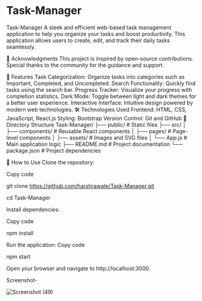 # Task-Manager
Task-Manager
A sleek and efficient web-based task management application to help you organize your tasks and boost productivity. This application allows users to create, edit, and track their daily tasks seamlessly.

🙌 Acknowledgments
This project is inspired by open-source contributions. Special thanks to the community for the guidance and support.

🚀 Features
Task Categorization: Organize tasks into categories such as Important, Completed, and Uncompleted.
Search Functionality: Quickly find tasks using the search bar.
Progress Tracker: Visualize your progress with completion statistics.
Dark Mode: Toggle between light and dark themes for a better user experience.
Interactive Interface: Intuitive design powered by modern web technologies.
🛠️ Technologies Used
Frontend: HTML, CSS, JavaScript, React.js
Styling: Bootstrap
Version Control: Git and GitHub
📂 Directory Structure
Task-Manager/
├── public/              # Static files
├── src/
│   ├── components/      # Reusable React components
│   ├── pages/           # Page-level components
│   ├── assets/          # Images and SVG files
│   └── App.js           # Main application logic
├── README.md            # Project documentation
└── package.json         # Project dependencies


🚩 How to Use
Clone the repository:

Copy code

git clone https://github.com/harshrawate/Task-Manager.git

cd Task-Manager


Install dependencies:

Copy code

npm install


Run the application:
Copy code

npm start

Open your browser and navigate to http://localhost:3000.

Screenshot-

![Screenshot (49)](https://github.com/user-attachments/assets/237d1239-341a-44e6-b4f8-b49a92ea02be)




